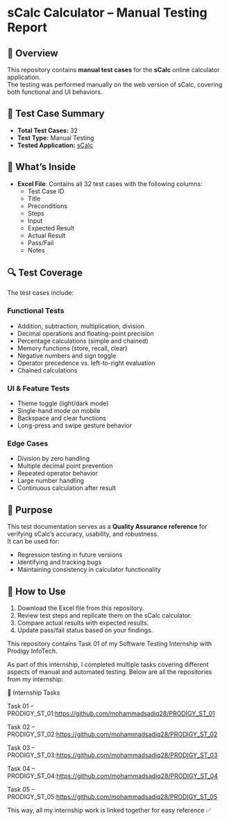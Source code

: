 # sCalc Calculator – Manual Testing Report

## 📌 Overview
This repository contains **manual test cases** for the **sCalc** online calculator application.  
The testing was performed manually on the web version of sCalc, covering both functional and UI behaviors.

## 📝 Test Case Summary
- **Total Test Cases:** 32
- **Test Type:** Manual Testing
- **Tested Application:** [sCalc](https://dunizb.github.io/sCalc/)

## 📂 What’s Inside
- **Excel File**: Contains all 32 test cases with the following columns:
  - Test Case ID
  - Title
  - Preconditions
  - Steps
  - Input
  - Expected Result
  - Actual Result
  - Pass/Fail
  - Notes

## 🔍 Test Coverage
The test cases include:

### Functional Tests
- Addition, subtraction, multiplication, division
- Decimal operations and floating-point precision
- Percentage calculations (simple and chained)
- Memory functions (store, recall, clear)
- Negative numbers and sign toggle
- Operator precedence vs. left-to-right evaluation
- Chained calculations

### UI & Feature Tests
- Theme toggle (light/dark mode)
- Single-hand mode on mobile
- Backspace and clear functions
- Long-press and swipe gesture behavior

### Edge Cases
- Division by zero handling
- Multiple decimal point prevention
- Repeated operator behavior
- Large number handling
- Continuous calculation after result

## 🎯 Purpose
This test documentation serves as a **Quality Assurance reference** for verifying sCalc’s accuracy, usability, and robustness.  
It can be used for:
- Regression testing in future versions
- Identifying and tracking bugs
- Maintaining consistency in calculator functionality

## 📄 How to Use
1. Download the Excel file from this repository.
2. Review test steps and replicate them on the sCalc calculator.
3. Compare actual results with expected results.
4. Update pass/fail status based on your findings.

This repository contains Task 01 of my Software Testing Internship with Prodigy InfoTech.

As part of this internship, I completed multiple tasks covering different aspects of manual and automated testing. Below are all the repositories from my internship:

📌 Internship Tasks

Task 01 – PRODIGY_ST_01:https://github.com/mohammadsadiq28/PRODIGY_ST_01

Task 02 – PRODIGY_ST_02:https://github.com/mohammadsadiq28/PRODIGY_ST_02

Task 03 – PRODIGY_ST_03:https://github.com/mohammadsadiq28/PRODIGY_ST_03

Task 04 – PRODIGY_ST_04:https://github.com/mohammadsadiq28/PRODIGY_ST_04

Task 05 – PRODIGY_ST_05:https://github.com/mohammadsadiq28/PRODIGY_ST_05

This way, all my internship work is linked together for easy reference ✅

